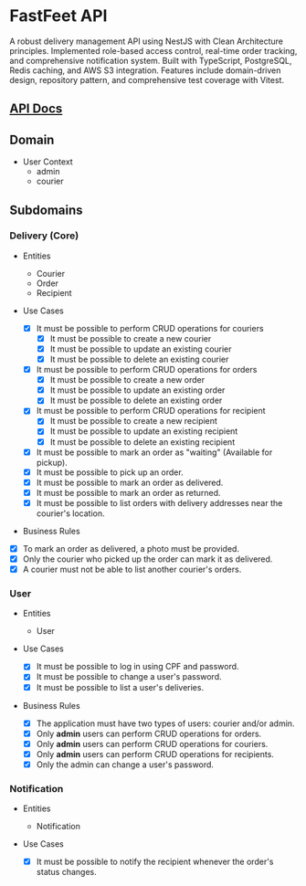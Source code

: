 # FastFeet API

A robust delivery management API using NestJS with Clean
Architecture principles. Implemented role-based access control, real-time order
tracking, and comprehensive notification system. Built with TypeScript, PostgreSQL,
Redis caching, and AWS S3 integration. Features include domain-driven design,
repository pattern, and comprehensive test coverage with Vitest.

## [API Docs](https://fast-feet-nest-clean.onrender.com/reference) 

## Domain

- User Context
  - admin
  - courier

## Subdomains

### Delivery (Core)

- Entities
  - Courier
  - Order
  - Recipient

- Use Cases
  - [x] It must be possible to perform CRUD operations for couriers
    - [x] It must be possible to create a new courier
    - [x] It must be possible to update an existing courier
    - [x] It must be possible to delete an existing courier
  - [x] It must be possible to perform CRUD operations for orders
    - [x] It must be possible to create a new order
    - [x] It must be possible to update an existing order
    - [x] It must be possible to delete an existing order
  - [x] It must be possible to perform CRUD operations for recipient
    - [x] It must be possible to create a new recipient
    - [x] It must be possible to update an existing recipient
    - [x] It must be possible to delete an existing recipient
  
  - [x] It must be possible to mark an order as "waiting" (Available for pickup).
  - [x] It must be possible to pick up an order.
  - [x] It must be possible to mark an order as delivered.
  - [x] It must be possible to mark an order as returned.
  - [x] It must be possible to list orders with delivery addresses near the courier's location.

- Business Rules
 - [x] To mark an order as delivered, a photo must be provided.
 - [x] Only the courier who picked up the order can mark it as delivered.
 - [x] A courier must not be able to list another courier's orders.

### User

- Entities
  - User

- Use Cases
  - [x] It must be possible to log in using CPF and password.
  - [x] It must be possible to change a user's password.
  - [x] It must be possible to list a user's deliveries.

- Business Rules
  - [x] The application must have two types of users: courier and/or admin. 
  - [x] Only **admin** users can perform CRUD operations for orders. 
  - [x] Only **admin** users can perform CRUD operations for couriers. 
  - [x] Only **admin** users can perform CRUD operations for recipients.
  - [x] Only the admin can change a user's password.

### Notification

- Entities
  - Notification

- Use Cases
  - [x] It must be possible to notify the recipient whenever the order's status changes.


